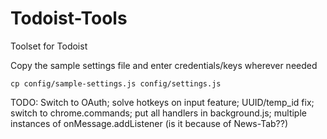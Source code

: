 # Todoist-Tools
Toolset for Todoist

Copy the sample settings file and enter credentials/keys wherever needed

	cp config/sample-settings.js config/settings.js

TODO: Switch to OAuth; solve hotkeys on input feature; UUID/temp_id fix; switch to chrome.commands; put all handlers in background.js; multiple instances of onMessage.addListener (is it because of News-Tab??)